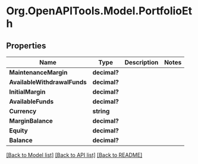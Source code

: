 
# Org.OpenAPITools.Model.PortfolioEth

## Properties

Name | Type | Description | Notes
------------ | ------------- | ------------- | -------------
**MaintenanceMargin** | **decimal?** |  | 
**AvailableWithdrawalFunds** | **decimal?** |  | 
**InitialMargin** | **decimal?** |  | 
**AvailableFunds** | **decimal?** |  | 
**Currency** | **string** |  | 
**MarginBalance** | **decimal?** |  | 
**Equity** | **decimal?** |  | 
**Balance** | **decimal?** |  | 

[[Back to Model list]](../README.md#documentation-for-models)
[[Back to API list]](../README.md#documentation-for-api-endpoints)
[[Back to README]](../README.md)

